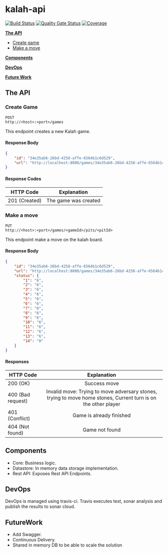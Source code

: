 # kalah-api

[![Build Status](https://travis-ci.com/damaya0226/kalah-api.svg?branch=master)](https://travis-ci.com/damaya0226/kalah-api)
[![Quality Gate Status](https://sonarcloud.io/api/project_badges/measure?project=kalah-api&metric=alert_status)](https://sonarcloud.io/dashboard?id=kalah-api)
[![Coverage](https://sonarcloud.io/api/project_badges/measure?project=kalah-api&metric=coverage)](https://sonarcloud.io/dashboard?id=kalah-api) 

**[The API](#heading--1)**
  * [Create game](#heading--1-1)
  * [Make a move](#heading--1-2)

**[Components](#Components)**

**[DevOps](#DevOps)**

**[Future Work](#FutureWork)**
    

## The API

<div id="heading--1-1"/>

### Create Game
```
POST
http://<host>:<port>/games
```
This endpoint creates a new Kalah game.

#### Response Body

```json
{
    "id": "34e35ab6-26bd-4258-affe-6564b1c6d529",
    "url": "http://localhost:8080/games/34e35ab6-26bd-4258-affe-6564b1c6d529"
}
```

#### Response Codes
| HTTP Code             | Explanation             |
| -------------         |:-----------------------------------------------:|
| 201 (Created)         | The game was created |


<div id="heading--1-2"/>

### Make a move
```
PUT
http://<host>:<port>/games/<gameId>/pits/<pitId>
```
This endpoint make a move on the kalah board.

#### Response Body

```json
{
    "id": "34e35ab6-26bd-4258-affe-6564b1c6d529",
    "url": "http://localhost:8080/games/34e35ab6-26bd-4258-affe-6564b1c6d529",
    "status": {
        "1": "6",
        "2": "6",
        "3": "6",
        "4": "6",
        "5": "6",
        "6": "6",
        "7": "0",
        "8": "6",
        "9": "6",
        "10": "6",
        "11": "6",
        "12": "6",
        "13": "6",
        "14": "0"
    }
}
```

#### Responses
| HTTP Code                 | Explanation             |
| -------------             |:-----------------------------------------------:|
| 200 (OK)                  | Success move |
| 400 (Bad request)         | Invalid move: Trying to move adversary stones, trying to move home stones, Current turn is on the other player      |
| 401 (Conflict)            | Game is already finished      |
| 404 (Not found)           | Game not found      |

## Components
 * Core: Business logic.
 * Datastore: In memory data storage implementation.
 * Rest API: Exposes Rest API Endpoints.
 
## DevOps
DevOps is managed using travis-ci. Travis executes test, sonar analysis and publish the results to sonar cloud.

## FutureWork
 * Add Swagger.
 * Continuous Delivery.
 * Shared in memory DB to be able to scale the solution